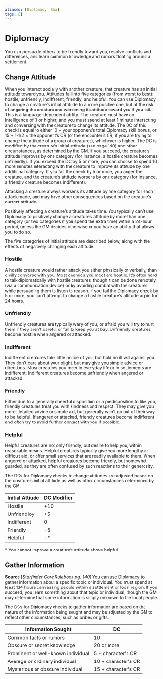 ```yaml
---
aliases: [Diplomacy  Cha]
tags: []
---
```


# Diplomacy

You can persuade others to be friendly toward you, resolve conflicts and differences, and learn common knowledge and rumors floating around a settlement.

## Change Attitude

When you interact socially with another creature, that creature has an initial attitude toward you. Attitudes fall into five categories (from worst to best): hostile, unfriendly, indifferent, friendly, and helpful. You can use Diplomacy to change a creature’s initial attitude to a more positive one, but at the risk of angering the creature and worsening its attitude toward you if you fail. This is a language-dependent ability. The creature must have an Intelligence of 3 or higher, and you must spend at least 1 minute interacting and conversing with the creature to change its attitude. The DC of this check is equal to either 10 + your opponent’s total Diplomacy skill bonus, or 15 + 1-1/2 × the opponent’s CR (or the encounter’s CR, if you are trying to change the attitude of a group of creatures), whichever is higher. The DC is modified by the creature’s initial attitude (see page 140) and other circumstances, as determined by the GM. If you succeed, the creature’s attitude improves by one category (for instance, a hostile creature becomes unfriendly). If you exceed the DC by 5 or more, you can choose to spend 10 more minutes interacting with the creature to improve its attitude by one additional category. If you fail the check by 5 or more, you anger the creature, and the creature’s attitude worsens by one category (for instance, a friendly creature becomes indifferent).

Attacking a creature always worsens its attitude by one category for each attack made, and may have other consequences based on the creature’s current attitude.

Positively affecting a creature’s attitude takes time. You typically can’t use Diplomacy to positively change a creature’s attitude by more than one category (or two categories if you spend the extra time) within a 24-hour period, unless the GM decides otherwise or you have an ability that allows you to do so.

The five categories of initial attitude are described below, along with the effects of negatively changing each attitude. 

### Hostile

A hostile creature would rather attack you either physically or verbally, than civilly converse with you. Most enemies you meet are hostile. It’s often hard to talk diplomatically with hostile creatures, though it can be done remotely (via a communication device) or by avoiding combat with the creatures while persuading them to listen to reason. If you fail the Diplomacy check by 5 or more, you can’t attempt to change a hostile creature’s attitude again for 24 hours. 

### Unfriendly

Unfriendly creatures are typically wary of you, or afraid you will try to hurt them if they aren’t careful or fail to keep you at bay. Unfriendly creatures become hostile when angered or attacked. 

### Indifferent

Indifferent creatures take little notice of you, but hold no ill will against you. They don’t care about your plight, but may give you simple advice or directions. Most creatures you meet in everyday life or in settlements are indifferent. Indifferent creatures become unfriendly when angered or attacked. 

### Friendly

Either due to a generally cheerful disposition or a predisposition to like you, friendly creatures treat you with kindness and respect. They may give you more-detailed advice or simple aid, but generally won’t go out of their way to be helpful. If angered or attacked, friendly creatures become indifferent and often try to avoid further contact with you if possible. 

### Helpful

Helpful creatures are not only friendly, but desire to help you, within reasonable means. Helpful creatures typically give you more lengthy or difficult aid, or offer small services that are readily available to them. When angered or attacked, helpful creatures become friendly, but somewhat guarded, as they are often confused by such reactions to their generosity.

The DCs for Diplomacy checks to change attitudes are adjusted based on the creature’s initial attitude as well as other circumstances determined by the GM.

| Initial Attiude | DC Modifier |
| --------------- | ----------- |
| Hostile         | +10         |
| Unfriendloy     | +5          |
| Indifferent     | 0           |
| Friendly        | -5          |
| Helpful         | -*           |

\* You cannot improve a creature’s attitude above helpful.

## Gather Information

**Source** [_Starfinder Core Rulebook pg. 140_]
You can use Diplomacy to gather information about a specific topic or individual. You must spend at least 1d4 hours canvassing people within a settlement or local region. If you succeed, you learn something about that topic or individual, though the GM may determine that some information is simply unknown to the local people.

The DCs for Diplomacy checks to gather information are based on the nature of the information being sought and may be adjusted by the GM to reflect other circumstances, such as bribes or gifts.

| Information Sought                 | DC                  |
| ---------------------------------- | ------------------- |
| Common facts or rumors             | 10                  |
| Obscure or secret knowledge        | 20 or more          |
| Prominent or well-known individual | 5 + character's CR  |
| Average or ordinary individual     | 10 + character's CR |
| Mysterious or obscure individual   | 15 + character's CR                    |
